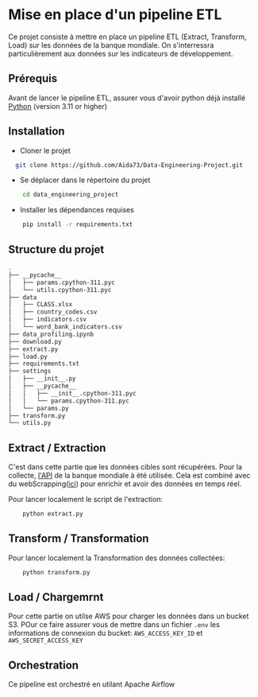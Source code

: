 
# Mise en place d'un pipeline ETL

Ce projet consiste à mettre en place un pipeline ETL (Extract, Transform, Load) sur les données de la banque mondiale. On s'interressra particulièrement aux données sur les indicateurs de développement.
 


## Prérequis

Avant de lancer le pipeline ETL, assurer vous d'avoir python déjà installé
[Python](https://www.python.org/downloads/) (version 3.11 or higher)





## Installation

- Cloner le projet
```bash
  git clone https://github.com/Aida73/Data-Engineering-Project.git 

```
- Se déplacer dans le répertoire du projet
```bash
    cd data_engineering_project

```

- Installer les dépendances requises
```bash
    pip install -r requirements.txt
```
    
## Structure du projet
```bash
.
├── __pycache__
│   ├── params.cpython-311.pyc
│   └── utils.cpython-311.pyc
├── data
│   ├── CLASS.xlsx
│   ├── country_codes.csv
│   ├── indicators.csv
│   └── word_bank_indicators.csv
├── data_profiling.ipynb
├── download.py
├── extract.py
├── load.py
├── requirements.txt
├── settings
│   ├── __init__.py
│   ├── __pycache__
│   │   ├── __init__.cpython-311.pyc
│   │   └── params.cpython-311.pyc
│   └── params.py
├── transform.py
└── utils.py
```
## Extract / Extraction

C'est dans cette partie que les données cibles sont récupérées. Pour la collecte, [l'API](https://documents.worldbank.org/en/publication/documents-reports/api) de la banque mondiale à été utilisée. Cela est combiné avec du webScrapping([ici](https://donnees.banquemondiale.org/pays)) pour enrichir et avoir des données en temps réel. 

Pour lancer localement le script de l'extraction:
```bash
    python extract.py
```


## Transform / Transformation

Pour lancer localement la Transformation des données collectées:
```bash
    python transform.py
```

## Load / Chargemrnt

Pour cette partie on utilse AWS pour charger les données dans un bucket S3. POur ce faire assurer vous de mettre dans un fichier `.env` les informations de connexion du bucket:
`AWS_ACCESS_KEY_ID` et `AWS_SECRET_ACCESS_KEY`


## Orchestration

Ce pipeline est orchestré en utilant Apache Airflow
